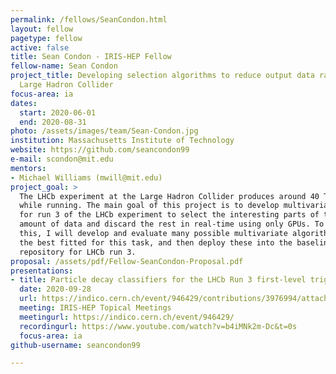 ```yaml
---
permalink: /fellows/SeanCondon.html
layout: fellow
pagetype: fellow
active: false
title: Sean Condon - IRIS-HEP Fellow
fellow-name: Sean Condon
project_title: Developing selection algorithms to reduce output data rate from the
  Large Hadron Collider
focus-area: ia
dates:
  start: 2020-06-01
  end: 2020-08-31
photo: /assets/images/team/Sean-Condon.jpg
institution: Massachusetts Institute of Technology
website: https://github.com/seancondon99
e-mail: scondon@mit.edu
mentors:
- Michael Williams (mwill@mit.edu)
project_goal: >
  The LHCb experiment at the Large Hadron Collider produces around 40 Tbits/s of data
  while running. The main goal of this project is to develop multivariate algorithms
  for run 3 of the LHCb experiment to select the interesting parts of this immense
  amount of data and discard the rest in real-time using only GPUs. To accomplish
  this, I will develop and evaluate many possible multivariate algorithms to find
  the best fitted for this task, and then deploy these into the baseline algorithm
  repository for LHCb run 3.
proposal: /assets/pdf/Fellow-SeanCondon-Proposal.pdf
presentations:
- title: Particle decay classifiers for the LHCb Run 3 first-level trigger
  date: 2020-09-28
  url: https://indico.cern.ch/event/946429/contributions/3976994/attachments/2110462/3550001/Condon_IRIS-HEP.pdf
  meeting: IRIS-HEP Topical Meetings
  meetingurl: https://indico.cern.ch/event/946429/
  recordingurl: https://www.youtube.com/watch?v=b4iMNk2m-Dc&t=0s
  focus-area: ia
github-username: seancondon99

---
```

